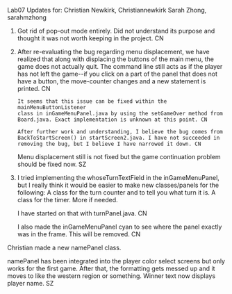 Lab07 Updates for:
Christian Newkirk, Christiannewkirk
Sarah Zhong, sarahmzhong

1) Got rid of pop-out mode entirely. Did not understand its purpose and
   thought it was not worth keeping in the project. CN

2) After re-evaluating the bug regarding menu displacement,
   we have realized that along with displacing the buttons of the
   main menu, the game does not actually quit. The command line still
   acts as if the player has not left the game--if you click on a part
   of the panel that does not have a button, the move-counter changes
   and a new statement is printed. CN

       It seems that this issue can be fixed within the mainMenuButtonListener
       class in inGameMenuPanel.java by using the setGameOver method from
       Board.java. Exact implementation is unknown at this point. CN

       After further work and understanding, I believe the bug comes from
       BackToStartScreen() in startScreen2.java. I have not succeeded in
       removing the bug, but I believe I have narrowed it down. CN
    
      Menu displacement still is not fixed but the game continuation problem
      should be fixed now. SZ

3) I tried implementing the whoseTurnTextField in the inGameMenuPanel, but I
   really think it would be easier to make new classes/panels for the
   following:
   A class for the turn counter and to tell you what turn it is.
   A class for the timer.
   More if needed.

   I have started on that with turnPanel.java. CN

   I also made the inGameMenuPanel cyan to see where the panel exactly was
   in the frame. This will be removed. CN

  Christian made a new namePanel class.

  namePanel has been integrated into the player color select screens but
  only works for the first game. After that, the formatting gets messed up
  and it moves to like the western region or something. Winner text now
  displays player name. SZ
